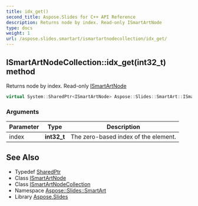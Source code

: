 ```yaml
---
title: idx_get()
second_title: Aspose.Slides for C++ API Reference
description: Returns node by index. Read-only ISmartArtNode
type: docs
weight: 1
url: /aspose.slides.smartart/ismartartnodecollection/idx_get/
---
```

## ISmartArtNodeCollection::idx_get(int32_t) method


Returns node by index. Read-only [ISmartArtNode](../../ismartartnode/)

```cpp
virtual System::SharedPtr<ISmartArtNode> Aspose::Slides::SmartArt::ISmartArtNodeCollection::idx_get(int32_t index)=0
```


### Arguments

| Parameter | Type | Description |
| --- | --- | --- |
| index | **int32_t** | The zero-based index of the element. |

## See Also

* Typedef [SharedPtr](../../../system/sharedptr/)
* Class [ISmartArtNode](../../ismartartnode/)
* Class [ISmartArtNodeCollection](../)
* Namespace [Aspose::Slides::SmartArt](../../)
* Library [Aspose.Slides](../../../)